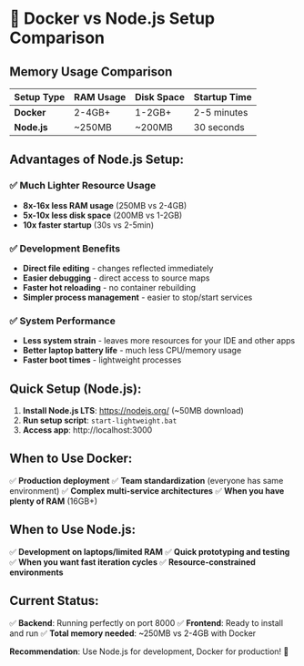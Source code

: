# 🚀 Docker vs Node.js Setup Comparison

## Memory Usage Comparison

| Setup Type | RAM Usage | Disk Space | Startup Time |
|------------|-----------|------------|--------------|
| **Docker** | 2-4GB+ | 1-2GB+ | 2-5 minutes |
| **Node.js** | ~250MB | ~200MB | 30 seconds |

## Advantages of Node.js Setup:

### ✅ **Much Lighter Resource Usage**
- **8x-16x less RAM usage** (250MB vs 2-4GB)
- **5x-10x less disk space** (200MB vs 1-2GB)
- **10x faster startup** (30s vs 2-5min)

### ✅ **Development Benefits**
- **Direct file editing** - changes reflected immediately
- **Easier debugging** - direct access to source maps
- **Faster hot reloading** - no container rebuilding
- **Simpler process management** - easier to stop/start services

### ✅ **System Performance**
- **Less system strain** - leaves more resources for your IDE and other apps
- **Better laptop battery life** - much less CPU/memory usage
- **Faster boot times** - lightweight processes

## Quick Setup (Node.js):

1. **Install Node.js LTS**: https://nodejs.org/ (~50MB download)
2. **Run setup script**: `start-lightweight.bat`
3. **Access app**: http://localhost:3000

## When to Use Docker:

✅ **Production deployment**
✅ **Team standardization** (everyone has same environment)
✅ **Complex multi-service architectures**
✅ **When you have plenty of RAM** (16GB+)

## When to Use Node.js:

✅ **Development on laptops/limited RAM**
✅ **Quick prototyping and testing**
✅ **When you want fast iteration cycles**
✅ **Resource-constrained environments**

## Current Status:

✅ **Backend**: Running perfectly on port 8000
✅ **Frontend**: Ready to install and run
✅ **Total memory needed**: ~250MB vs 2-4GB with Docker

**Recommendation**: Use Node.js for development, Docker for production! 🎯
